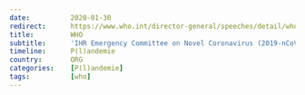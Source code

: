 ```yaml
---
date:          2020-01-30
redirect:      https://www.who.int/director-general/speeches/detail/who-director-general-s-statement-on-ihr-emergency-committee-on-novel-coronavirus-(2019-ncov)
title:         WHO
subtitle:      'IHR Emergency Committee on Novel Coronavirus (2019-nCoV)'
timeline:      P(l)andemie
country:       ORG
categories:    [P(l)andemie]
tags:          [who]
---
```

